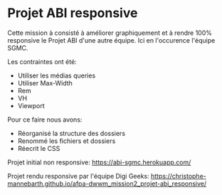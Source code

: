 # Projet ABI responsive

Cette mission à consisté à améliorer graphiquement et à rendre 100% 
responsive le Projet ABI d'une autre équipe. Ici en l'occurence l'équipe SGMC.

Les contraintes ont été:
  - Utiliser les médias queries
  - Utiliser Max-Width
  - Rem
  - VH
  - Viewport

Pour ce faire nous avons:
  - Réorganisé la structure des dossiers
  - Renommé les fichiers et dossiers
  - Réecrit le CSS
  
Projet initial non responsive: https://abi-sgmc.herokuapp.com/

Projet rendu responsive par l'équipe Digi Geeks: https://christophe-mannebarth.github.io/afpa-dwwm_mission2_projet-abi_responsive/
  
